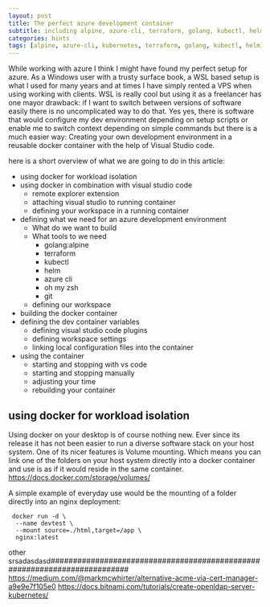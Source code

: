 ```yaml
---
layout: post
title: The perfect azure development container
subtitle: including alpine, azure-cli, terraform, golang, kubectl, helm and all your friends.
categories: hints
tags: [alpine, azure-cli, kubernetes, terraform, golang, kubectl, helm]s
---
```


While working with azure I think I might have found my perfect setup for azure.
As a Windows user with a trusty surface book, a WSL based setup is what I used for many years and at times I have simply rented a VPS when using working with clients.
WSL is really cool but using it as a freelancer has one mayor drawback: if I want to switch between versions of software easily there is no uncomplicated way to do that.
Yes yes, there is software that would configure my dev environment depending on setup scripts or enable me to switch context depending on simple commands but there is a much easier way: Creating your own development environment in a reusable docker container with the help of Visual Studio code.

here is a short overview of what we are going to do in this article:

- using docker for workload isolation
- using docker in combination with visual studio code
  - remote explorer extension
  - attaching visual studio to running container
  - defining your workspace in a running container
- defining what we need for an azure development environment
  - What do we want to build
  - What tools to we need
    - golang:alpine
    - terraform
    - kubectl
    - helm
    - azure cli
    - oh my zsh
    - git
  - defining our workspace
- building the docker container
- defining the dev container variables
  - defining visual studio code plugins
  - defining workspace settings
  - linking local configuration files into the container
- using the container
  - starting and stopping with vs code
  - starting and stopping manually
  - adjusting your time
  - rebuilding your container

## using docker for workload isolation

Using docker on your desktop is of course nothing new. Ever since its release it has not been easier to run a diverse software stack on your host system.
One of its nicer features is Volume mounting. Which means you can link one of the folders on your host system directly into a docker container and use is as if it would reside in the same container. <https://docs.docker.com/storage/volumes/>

A simple example of everyday use would be the mounting of a folder directly into an nginx deployment:

``` Console
 docker run -d \
  --name devtest \
  --mount source=./html,target=/app \
  nginx:latest
```

other srsadasdasd##########################################################################
https://medium.com/@markmcwhirter/alternative-acme-via-cert-manager-a9e9e7f105e0
https://docs.bitnami.com/tutorials/create-openldap-server-kubernetes/